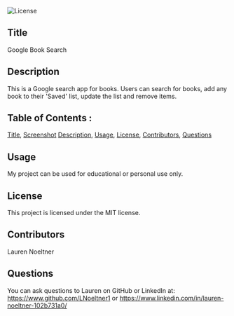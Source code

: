![License](https://img.shields.io/badge/License-MIT-red)

## Title

Google Book Search

## Description

This is a Google search app for books. Users can search for books, add any book to their 'Saved' list, update the list and remove items. 

## Table of Contents :

[Title](#Title),
[Screenshot](#Screenshot)
[Description](#Description),
[Usage](#Usage),
[License](#License),
[Contributors](#Contributors),
[Questions](#Questions)

## Usage

My project can be used for educational or personal use only.

## License

This project is licensed under the MIT license.

## Contributors

Lauren Noeltner

## Questions

You can ask questions to Lauren on GitHub or LinkedIn at: https://www.github.com/LNoeltner1 or https://www.linkedin.com/in/lauren-noeltner-102b731a0/
